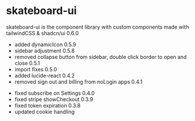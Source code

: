 # skateboard-ui

skateboard-ui is the component library with custom components made with tailwindCSS & shadcn/ui 
0.6.0
* added dynamicIcon
0.5.9
* sidebar adjustment
0.5.8
* removed collapse button from sidebar, double click border to open and close
0.5.1
* import fixes
0.5.0
* added lucide-react
0.4.2
* removed sign out and billing from noLogin apps
0.4.1
- fixed subscribe on Settings
0.4.0
- fixed stripe showCheckout
0.3.9
- fixed token expiration
0.3.8
- updated cookie handling





